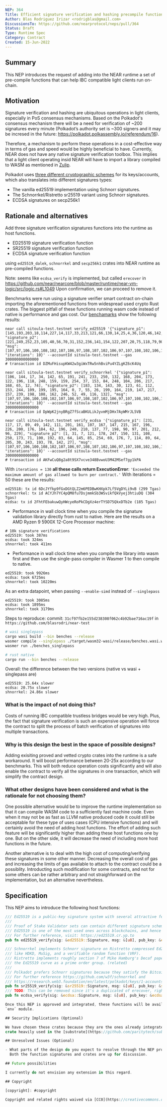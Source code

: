 ```yaml
---
NEP: 364
Title: Efficient signature verification and hashing precompile functions
Author: Blas Rodriguez Irizar <rodrigblas@gmail.com>
DiscussionsTo: https://github.com/nearprotocol/neps/pull/364
Status: Draft
Type: Runtime Spec
Category: Contract
Created: 15-Jun-2022
---
```


## Summary

This NEP introduces the request of adding into the NEAR runtime a set of pre-compile
functions that can help IBC compatible light clients run on-chain.

## Motivation

Signature verification and hashing are ubiquitous operations in light clients,
especially in PoS consensus mechanisms. Based on the Polkadot's consensus mechanism
there will be a need for verification of ~200 signatures every minute
(Polkadot’s authority set is ~300 signers and it may be incresed in the future: https://polkadot.polkassembly.io/referendum/16).

Therefore, a mechanism to perform these operations in a cost-effective way
in terms of gas and speed would be highly beneficial to have. Currently, NEAR does not have any native signature verification toolbox.
This implies that a light client operating insid NEAR will have to import a library
compiled to WASM as mentioned in [Zulip](https://near.zulipchat.com/#narrow/stream/295302-general/topic/light_client).

Polkadot uses [three different cryptographic schemes](https://wiki.polkadot.network/docs/learn-keys)
for its keys/accounts, which also translates into different signatures types:

- The vanilla ed25519 implementation using Schnorr signatures.
- The Schnorrkel/Ristretto sr25519 variant using Schnorr signatures.
- ECDSA signatures on secp256k1

## Rationale and alternatives

Add three signature verification signatures functions into the runtime as host functions.

- ED25519 signature verification function
- SR25519 signature verification function
- ECDSA signature verification function

using `ed25519_dalek`, `schnorrkel` and `secp256k1` crates into NEAR runtime as pre-compiled functions.

Note: seems like `ecdsa_verify` is implemented, but called `erecover` in https://github.com/near/nearcore/blob/master/runtime/near-vm-logic/src/logic.rs#L1049
Upon confirmation, we can proceed to remove it.

Benchmarks were run using a signature verifier smart contract on-chain importing the aforementioned functions from
widespread used crypto Rust crates. The biggest pitfall of these functions running wasm code instead of native
is performance and gas cost. Our [benchamarks](https://github.com/blasrodri/near-test) show the following results:

```log
near call sitoula-test.testnet verify_ed25519 '{"signature_p1": [145,193,203,18,114,227,14,117,33,213,121,66,130,14,25,4,36,120,46,142,226,215,7,66,122,112,97,30,249,135,61,165], "signature_p2": [221,249,252,23,105,40,56,70,31,152,236,141,154,122,207,20,75,118,79,90,168,6,221,122,213,29,126,196,216,104,191,6], "msg": [107,97,106,100,108,102,107,106,97,108,107,102,106,97,107,108,102,106,100,107,108,97,100,106,102,107,108,106,97,100,115,107], "iterations": 10}' --accountId sitoula-test.testnet --gas 300000000000000
# transaction id DZMuFHisupKW42w3giWxTRw5nhBviPu4YZLgKZ6cK4Uq

near call sitoula-test.testnet verify_schnorrkel '{"signature_p1": [106, 144, 17, 34, 142, 65, 191, 241, 233, 250, 132, 168, 204, 173, 122, 196, 118, 248, 159, 159, 254, 37, 153, 84, 248, 104, 206, 217, 168, 65, 12, 74], "signature_p2": [183, 134, 143, 30, 123, 61, 112, 153, 244, 109, 199, 195, 164, 0, 7, 55, 26, 199, 164, 219, 147, 217, 157, 239, 198, 108, 162, 246, 52, 49, 116, 132], "msg": [107,97,106,100,108,102,107,106,97,108,107,102,106,97,107,108,102,106,100,107,108,97,100,106,102,107,108,106,97,100,115,107], "iterations": 10}' --accountId sitoula-test.testnet --gas 300000000000000
# transaction id DpWpK2jnyBRgZ7fScaBKULikJyvmMjDHx7AyWMrJL5VB

near call sitoula-test.testnet verify_ecdsa '{"signature_p1": [231, 117, 17, 89, 49, 142, 111, 201, 161, 107, 167, 147, 215, 167, 196, 226, 200, 176, 184, 62, 196, 240, 210, 137, 77, 198, 90, 97, 201, 212, 96, 229], "signature_p2": [1, 31, 7, 121, 178, 247, 150, 131, 108, 250, 173, 71, 100, 192, 83, 64, 145, 85, 254, 69, 176, 7, 114, 89, 64, 205, 30, 243, 193, 78, 142, 27], "msg": [107,97,106,100,108,102,107,106,97,108,107,102,106,97,107,108,102,106,100,107,108,97,100,106,102,107,108,106,97,100,115,107], "iterations": 10}' --accountId sitoula-test.testnet --gas 300000000000000
# transaction id AKFwCuQ8g2a8t9SX7vcve348BvwoU3M42MSef7gy1kPA
```

With `iterations = 130` **all these calls return ExecutionError**: `'Exceeded the maximum amount of gas allowed to burn per contract.'`
With iterations = 50 these are the results:

```
ed25518: tx id 6DcJYfkp9fGxDGtQLZ2m6PEDBwKHXpk7Lf5VgDYLi9vB (299 Tgas)
schnorrkel: tx id ACYJh7YC4pQM8fu7DsjmmkSb3WSvikfQkVyej3htiuDQ (304 Tgas)
ecdsa: tx id 2FhtFEbakuwQyHWcyeRoPkCDgXz4erTYSD75QkxDTb2e (185 Tgas)
```

- Performance in wall clock time when you compile the signature validation library directly from rust to native.
  Here are the results on a AMD Ryzen 9 5900X 12-Core Processor machine:

```
# 10k signature verifications
ed25519: took 387ms
ecdsa: took 324ms
shnorrkel: took 411ms
```

- Performance in wall clock time when you compile the library into wasm first and then use the single-pass compiler in Wasmer 1 to then compile to native.

```
ed25519: took 9926ms
ecdsa: took 6725ms
shnorrkel: took 10220ms
```

As an extra datapoint, when passing `--enable-simd` instead of `--singlepass`

```
ed25519: took 3085ms
ecdsa: took 1895ms
shnorrkel: took 3179ms
```

Steps to reproduce:
commit: `31cf97fb2e155d238308f062c4b92bae716ac19f` in `https://github.com/blasrodri/near-test`

```sh
# wasi singlepass
cargo wasi build --bin benches --release
wasmer compile --singlepass ./target/wasm32-wasi/release/benches.wasi.wasm -o benches_singlepass
wasmer run ./benches_singlepass
```

```sh
# rust native
cargo run --bin benches --release
```

Overall: the difference between the two versions (native vs wasi + singlepass are)

```
ed25519: 25.64x slower
ecdsa: 20.75x slower
shnorrkel: 24.86x slower
```

### What is the impact of not doing this?

Costs of running IBC compatible trustless bridges would be very high. Plus, the fact that signature verification
is such an expensive operation will force the contract to split the process of batch verification of signatures
into multiple transactions.

### Why is this design the best in the space of possible designs?

Adding exisiting proved and vetted crypto crates into the runtime is a safe workaround. It will boost performance
between 20-25x according to our benchmarks. This will both reduce operation costs significantly and will also
enable the contract to verify all the signatures in one transaction, which will simplify the contract design.

### What other designs have been considered and what is the rationale for not choosing them?

One possible alternative would be to improve the runtime implementation so that it can compile WASM code to a sufficiently
fast machine code. Even when it may not be as fast as LLVM native produced code it could still be acceptable for
these type of uses cases (CPU intensive functions) and will certainly avoid the need of adding host functions.
The effort of adding such feature will be significantly higher than adding these host functions one by one.
But on the other side, it will decrease the need of including more host functions in the future.

Another alternative is to deal with the high cost of computing/verifying these signatures in some other manner.
Decreasing the overall cost of gas and increasing the limits of gas available to attach to the contract could be
a possiblity. Introducting such modification for some contracts, and not for some others can be rather arbitrary
and not straighforward on the implementation, but an alternative nevertheless.

## Specification

This NEP aims to introduce the following host functions:

```rust
/// Ed25519 is a public-key signature system with several attractive features
///
/// Proof of Stake Validator sets can contain different signature schemes.
/// Ed25519 is one of the most used ones across blockchains, and hence it's importance to be added.
/// For further reference, visit: https://ed25519.cr.yp.to
pub fn ed25519_verify(sig: &ed25519::Signature, msg: &[u8], pub_key: &ed25519::Public) -> bool;

/// Schnorrkel implements Schnorr signature on Ristretto compressed Ed25519 points, as well as related protocols
/// like HDKD, MuSig, and a verifiable random function (VRF).
/// Ristretto implements roughly section 7 of Mike Hamburg's Decaf paper to provide the 2-torsion free points of
/// the Ed25519 curve as a prime order group. (related)
///
/// Polkadot prefers Schnorr signatures because they satisfy the Bitcoin Schnoor wishlist.
/// For further reference https://github.com/w3f/schnorrkel and
/// https://research.web3.foundation/en/latest/polkadot/keys/1-accounts-more.html
pub fn sr25519_verify(sig: &sr25519::Signature, msg: &[u8], pub_key: &sr25519::Public) -> bool;
/// TODO: This can be removed since it's a duplicated of erecover, right?
pub fn ecdsa_verify(sig: &ecdsa::Signature, msg: &[u8], pub_key: &ecdsa::Public) -> bool;

Once this NEP is approved and integrated, these functions will be available in the `near_sdk` crate in the
`env` module.

## Security Implications (Optional)

We have chosen these crates because they are the ones already integrated in the [sp_io](https://docs.rs/sp-io/latest/sp_io/)
crate heavily used in the [substrate](https://github.com/paritytech/substrate) repository.

## Unresolved Issues (Optional)

- What parts of the design do you expect to resolve through the NEP process before this gets merged?
  Both the function signatures and crates are up for discussion.

## Future possibilities

I currently do not envision any extension in this regard.

## Copyright

[copyright]: #copyright

Copyright and related rights waived via [CC0](https://creativecommons.org/publicdomain/zero/1.0/).
```
